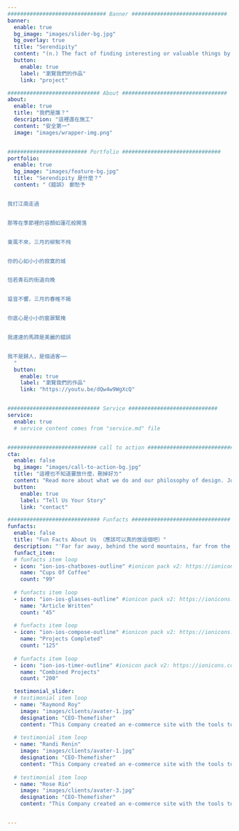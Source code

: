 ```yaml
---
############################### Banner ##############################
banner:
  enable: true
  bg_image: "images/slider-bg.jpg"
  bg_overlay: true
  title: "Serendipity"
  content: "(n.) The fact of finding interesting or valuable things by chance."
  button:
    enable: true
    label: "瀏覽我們的作品"
    link: "project"

############################# About #################################
about:
  enable: true
  title: "我們是誰？"
  description: "這裡還在施工"
  content: "安全第一"
  image: "images/wrapper-img.png"


######################### Portfolio ###############################
portfolio:
  enable: true
  bg_image: "images/feature-bg.jpg"
  title: "Serendipity 是什麼？"
  content: "《錯誤》　鄭愁予


我打江南走過


那等在季節裡的容顏如蓮花般開落


東風不來，三月的柳絮不飛


你的心如小小的寂寞的城


恰若青石的街道向晚


跫音不響，三月的春帷不揭


你底心是小小的窗扉緊掩


我達達的馬蹄是美麗的錯誤


我不是歸人，是個過客⋯⋯
  "
  button:
    enable: true
    label: "瀏覽我們的作品"
    link: "https://youtu.be/dQw4w9WgXcQ"


############################# Service ############################
service:
  enable: true
  # service content comes from "service.md" file


############################ call to action ###########################
cta:
  enable: false
  bg_image: "images/call-to-action-bg.jpg"
  title: "這裡也不知道要放什麼，刪掉好ㄌ"
  content: "Read more about what we do and our philosophy of design. Judge for yourself The work and results <br> we’ve achieved for other clients, and meet our highly experienced Team who just love to design."
  button:
    enable: true
    label: "Tell Us Your Story"
    link: "contact"

############################# Funfacts ###############################
funfacts:
  enable: false
  title: "Fun Facts About Us （應該可以真的放這個吧）"
  description: "'Far far away, behind the word mountains, far from the countries Vokalia and Consonantia, <br> there live the blind texts. Separated they live in Bookmarksgrove right at the coast of the Semantics'"
  funfact_item:
  # funfacts item loop
  - icon: "ion-ios-chatboxes-outline" #ionicon pack v2: https://ionicons.com/v2/
    name: "Cups Of Coffee"
    count: "99"
    
  # funfacts item loop
  - icon: "ion-ios-glasses-outline" #ionicon pack v2: https://ionicons.com/v2/
    name: "Article Written"
    count: "45"
    
  # funfacts item loop
  - icon: "ion-ios-compose-outline" #ionicon pack v2: https://ionicons.com/v2/
    name: "Projects Completed"
    count: "125"
    
  # funfacts item loop
  - icon: "ion-ios-timer-outline" #ionicon pack v2: https://ionicons.com/v2/
    name: "Combined Projects"
    count: "200"

  testimonial_slider:
  # testimonial item loop
  - name: "Raymond Roy"
    image: "images/clients/avater-1.jpg"
    designation: "CEO-Themefisher"
    content: "This Company created an e-commerce site with the tools to make our business a success, with innovative ideas we feel that our site has unique elements that make us stand out from the crowd."
              
  # testimonial item loop
  - name: "Randi Renin"
    image: "images/clients/avater-1.jpg"
    designation: "CEO-Themefisher"
    content: "This Company created an e-commerce site with the tools to make our business a success, with innovative ideas we feel that our site has unique elements that make us stand out from the crowd."
              
  # testimonial item loop
  - name: "Rose Rio"
    image: "images/clients/avater-3.jpg"
    designation: "CEO-Themefisher"
    content: "This Company created an e-commerce site with the tools to make our business a success, with innovative ideas we feel that our site has unique elements that make us stand out from the crowd."


---
```

